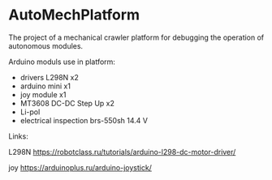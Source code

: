 # AutoMechPlatform

The project of a mechanical crawler platform for debugging the operation of autonomous modules.

Arduino moduls use in platform:
- drivers L298N x2
- arduino mini x1
- joy module x1
- MT3608 DC-DC Step Up x2
- Li-pol 
- electrical inspection brs-550sh 14.4 V

Links:

L298N https://robotclass.ru/tutorials/arduino-l298-dc-motor-driver/

joy https://arduinoplus.ru/arduino-joystick/
